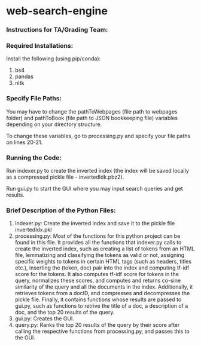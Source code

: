 # web-search-engine

### Instructions for TA/Grading Team:

### Required Installations:

Install the following (using pip/conda):
1. bs4
2. pandas
3. nltk

### Specify File Paths:

You may have to change the pathToWebpages (file path to webpages folder) and pathToBook (file path to JSON bookkeeping file) variables depending on your directory structure.

To change these variables, go to processing.py and specify your file paths on lines 20-21.

### Running the Code:

Run indexer.py to create the inverted index (the index will be saved locally as a compressed pickle file - invertedIdk.pbz2).

Run gui.py to start the GUI where you may input search queries and get results.

### Brief Description of the Python Files:

1. indexer.py:     Create the inverted index and save it to the pickle file invertedIdx.pkl
2. processing.py:  Most of the functions for this python project can be found in this file. It provides all the functions that indexer.py calls to create the 
                   inverted index, such as creating a list of tokens from an HTML file, lemmatizing and classifying the tokens as valid or not, assigning specific 
                   weights to tokens in certain HTML tags (such as headers, titles etc.), inserting the (token, doc) pair into the index and computing tf-idf score 
                   for the tokens.  It also computes tf-idf score for tokens in the query, normalizes these scores, and computes and returns co-sine similarity of 
                   the query and all the documents in the index. Additionally, it retrieves tokens from a docID, and compresses and decompresses the pickle file. 
                   Finally, it contains functions whose results are passed to gui.py, such as functions to retrive the title of a doc, a description of a doc, and 
                   the top 20 results of the query.
3. gui.py:         Creates the GUI.
4. query.py:       Ranks the top 20 results of the query by their score after calling the respective functions from processing.py, and passes this to the GUI.
